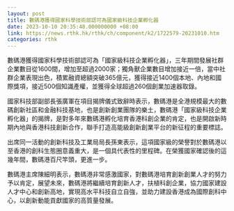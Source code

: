 ```yaml
---
layout: post
title: 數碼港獲得國家科學技術部認可為國家級科技企業孵化器
date: 2023-10-10 20:35:48.000000000 +08:00
link: https://news.rthk.hk/rthk/ch/component/k2/1722579-20231010.htm
categories: rthk
---
```


數碼港獲得國家科學技術部認可為「國家級科技企業孵化器」，三年期間發展社群企業數目從1600間，增加至超過2000家；獨角獸企業數目增加接近一倍，當中社群企業表現出色，積累融資總額突破365億元，獲得接近1400個本地、內地和國際獎項，接近500個知識產權，並獲得全球超過260個創業加速器取錄。

國家科技部副部長張廣軍在項目揭牌儀式致辭時表示，數碼港是全港規模最大的數碼創新社區和金融科技基地，也是創新創業團隊的樂土，數碼港「國家級科技企業孵化器」的揭牌，是對多年來數碼港孵化培育香港科創企業的肯定，也是開啟新時期內地與香港科技創新合作，聯手打造高能級創新創業平台的新征程的重要標誌。

出席同一活動的創新科技及工業局局長孫東表示，這項國家級的榮譽對於數碼港以至香港的創科生態圈意義重大，是一個具代表性的里程碑。在榮獲國家確認後的這幾年間，數碼港百尺竿頭，更進一步。

數碼港主席陳細明表示，數碼港非常感激國家，對數碼港培育創新創業人才的努力予以肯定，展望未來，數碼港將繼續培育創新人才，扶植科創企業，協力國家建設人才中心和創新高地，實現高水平科技自立自強，並助力建設香港成為國際創科中心，以創新動能貢獻國家的高質量發展。
